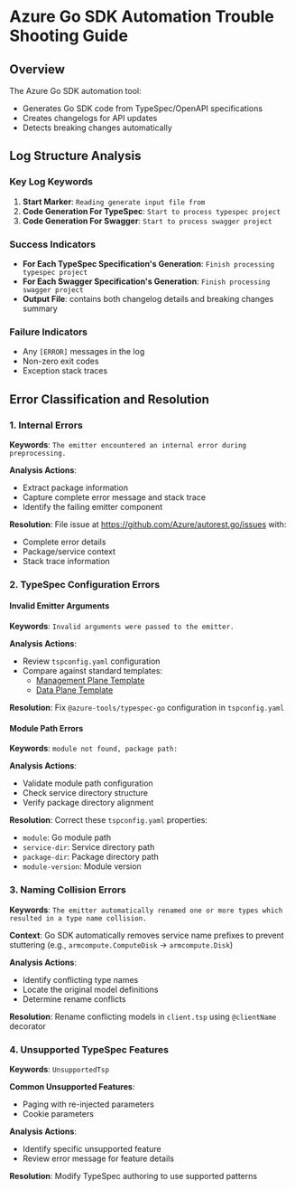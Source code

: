 # Azure Go SDK Automation Trouble Shooting Guide

## Overview

The Azure Go SDK automation tool:

- Generates Go SDK code from TypeSpec/OpenAPI specifications
- Creates changelogs for API updates
- Detects breaking changes automatically

## Log Structure Analysis

### Key Log Keywords

1. **Start Marker**: `Reading generate input file from`
2. **Code Generation For TypeSpec**: `Start to process typespec project`
3. **Code Generation For Swagger**: `Start to process swagger project`

### Success Indicators

- **For Each TypeSpec Specification's Generation**: `Finish processing typespec project`
- **For Each Swagger Specification's Generation**: `Finish processing swagger project`
- **Output File**: contains both changelog details and breaking changes summary

### Failure Indicators

- Any `[ERROR]` messages in the log
- Non-zero exit codes
- Exception stack traces

## Error Classification and Resolution

### 1. Internal Errors

**Keywords**: `The emitter encountered an internal error during preprocessing.`

**Analysis Actions**:

- Extract package information
- Capture complete error message and stack trace
- Identify the failing emitter component

**Resolution**: File issue at https://github.com/Azure/autorest.go/issues with:

- Complete error details
- Package/service context
- Stack trace information

### 2. TypeSpec Configuration Errors

#### Invalid Emitter Arguments

**Keywords**: `Invalid arguments were passed to the emitter.`

**Analysis Actions**:

- Review `tspconfig.yaml` configuration
- Compare against standard templates:
  - [Management Plane Template](https://github.com/Azure/azure-rest-api-specs/blob/a8f97793186c7680c62519da238c6d07a20f2023/specification/contosowidgetmanager/Contoso.Management/tspconfig.yaml#L35)
  - [Data Plane Template](https://github.com/Azure/azure-rest-api-specs/blob/a8f97793186c7680c62519da238c6d07a20f2023/specification/contosowidgetmanager/Contoso.WidgetManager/tspconfig.yaml#L41)

**Resolution**: Fix `@azure-tools/typespec-go` configuration in `tspconfig.yaml`

#### Module Path Errors

**Keywords**: `module not found, package path:`

**Analysis Actions**:

- Validate module path configuration
- Check service directory structure
- Verify package directory alignment

**Resolution**: Correct these `tspconfig.yaml` properties:

- `module`: Go module path
- `service-dir`: Service directory path
- `package-dir`: Package directory path
- `module-version`: Module version

### 3. Naming Collision Errors

**Keywords**: `The emitter automatically renamed one or more types which resulted in a type name collision.`

**Context**: Go SDK automatically removes service name prefixes to prevent stuttering (e.g., `armcompute.ComputeDisk` → `armcompute.Disk`)

**Analysis Actions**:

- Identify conflicting type names
- Locate the original model definitions
- Determine rename conflicts

**Resolution**: Rename conflicting models in `client.tsp` using `@clientName` decorator

### 4. Unsupported TypeSpec Features

**Keywords**: `UnsupportedTsp`

**Common Unsupported Features**:

- Paging with re-injected parameters
- Cookie parameters

**Analysis Actions**:

- Identify specific unsupported feature
- Review error message for feature details

**Resolution**: Modify TypeSpec authoring to use supported patterns
